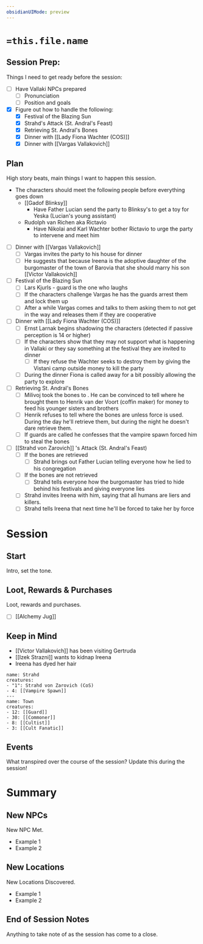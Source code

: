 ```yaml
---
obsidianUIMode: preview
---  
```

# `=this.file.name`
## Session Prep:
Things I need to get ready before the session:
- [ ] Have Vallaki NPCs prepared
	- [ ] Pronunciation
	- [ ] Position and goals
- [x] Figure out how to handle the following:
	- [x] Festival of the Blazing Sun
	- [x] Strahd's Attack (St. Andral's Feast)
	- [x] Retrieving St. Andral's Bones
	- [x] Dinner with [[Lady Fiona Wachter (COS)]] 
	- [x] Dinner with [[Vargas Vallakovich]] 

## Plan
High story beats, main things I want to happen this session.
- The characters should meet the following people before everything goes down
	- [[Gadof Blinksy]] 
		- Have Father Lucian send the party to Blinksy's to get a toy for Yeska (Lucian's young assistant)
	- Rudolph van Richen aka Rictavio
		- Have Nikolai and Karl Wachter bother Rictavio to urge the party to intervene and meet him
- [ ] Dinner with [[Vargas Vallakovich]] 
	- [ ] Vargas invites the party to his house for dinner
	- [ ] He suggests that because Ireena is the adoptive daughter of the burgomaster of the town of Barovia that she should marry his son [[Victor Vallakovich]] 
- [ ] Festival of the Blazing Sun
	- [ ] Lars Kjurls - guard is the one who laughs
	- [ ] If the characters challenge Vargas he has the guards arrest them and lock them up
	- [ ] After a while Vargas comes and talks to them asking them to not get in the way and releases them if they are cooperative
- [ ] Dinner with [[Lady Fiona Wachter (COS)]] 
	- [ ] Ernst Larnak begins shadowing the characters (detected if passive perception is 14 or higher)
	- [ ] If the characters show that they may not support what is happening in Vallaki or they say something at the festival they are invited to dinner
		- [ ] If they refuse the Wachter seeks to destroy them by giving the Vistani camp outside money to kill the party
	- [ ] During the dinner Fiona is called away for a bit possibly allowing the party to explore
- [ ] Retrieving St. Andral's Bones
	- [ ] Milivoj took the bones to . He can be convinced to tell where he brought them to Henrik van der Voort (coffin maker) for money to feed his younger sisters and brothers
	- [ ] Henrik refuses to tell where the bones are unless force is used. During the day he'll retrieve them, but during the night he doesn't dare retrieve them.
	- [ ] If guards are called he confesses that the vampire spawn forced him to steal the bones
- [ ] [[Strahd von Zarovich]] 's Attack (St. Andral's Feast)
	- [ ] If the bones are retrieved
		- [ ] Strahd brings out Father Lucian telling everyone how he lied to his congregation
	- [ ] If the bones are not retrieved 
		- [ ] Strahd tells everyone how the burgomaster has tried to hide behind his festivals and giving everyone lies
	- [ ] Strahd invites Ireena with him, saying that all humans are liers and killers.
	- [ ] Strahd tells Ireena that next time he'll be forced to take her by force

# Session
## Start
Intro, set the tone.

## Loot, Rewards & Purchases
Loot, rewards and purchases.
- [ ] [[Alchemy Jug]] 

## Keep in Mind
- [[Victor Vallakovich]]  has been visiting Gertruda
- [[Izek Strazni]] wants to kidnap Ireena
- Ireena has dyed her hair
```encounter-table
name: Strahd
creatures:
- "1": Strahd von Zarovich (CoS)
- 4: [[Vampire Spawn]] 
---
name: Town
creatures:
- 12: [[Guard]]
- 30: [[Commoner]]
- 8: [[Cultist]]
- 3: [[Cult Fanatic]] 
```

## Events
What transpired over the course of the session? Update this during the session!

# Summary
## New NPCs
New NPC Met.
- Example 1
- Example 2

## New Locations
New Locations Discovered.
- Example 1
- Example 2

## End of Session Notes
Anything to take note of as the session has come to a close.